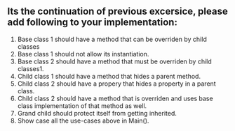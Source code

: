 ## Its the continuation of previous excersice, please add following to your implementation:
1. Base class 1 should have a method that can be overriden by child classes  
1. Base class 1 should not allow its instantiation.
1. Base class 2 should have a method that must be overriden by child classes1. 
1. Child class 1 should have a method that hides a parent method.
1. Child class 2 should have a propery that hides a property in a parent class.
1. Child class 2 should have a method that is overriden and uses base class implementation of that method as well.
1. Grand child should protect itself from getting inherited.
1. Show case all the use-cases above in Main(). 
